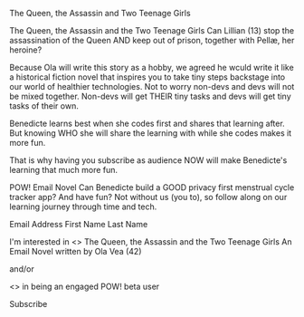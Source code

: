 The Queen, the Assassin and Two Teenage Girls

The Queen, the Assassin and the Two Teenage Girls
Can Lillian (13) stop the assassination of the Queen AND keep out of prison, together with Pellæ, her heroine?

Because Ola will write this story as a hobby, we agreed he wculd write it like a historical fiction novel that inspires you to take tiny steps backstage into our world of healthier technologies. Not to worry non-devs and devs will not be mixed together. Non-devs will get THEIR tiny tasks and devs will get tiny tasks of their own.

Benedicte learns best when she codes first and shares that learning after. But knowing WHO she will share the learning with while she codes makes it more fun.

That is why having you subscribe as audience NOW will make Benedicte's learning that much more fun.

POW! Email Novel
Can Benedicte build a GOOD privacy first menstrual cycle tracker app? And have fun? Not without us (you to), so follow along on our learning journey through time and tech.

Email Address
First Name
Last Name

I'm interested in
<>
The Queen, the Assassin and the Two Teenage Girls
An Email Novel written by Ola Vea (42)

and/or

<>
in being an engaged POW! beta user

Subscribe